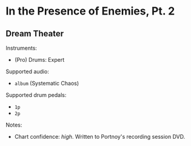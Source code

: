 # In the Presence of Enemies, Pt. 2

## Dream Theater

Instruments:

  * (Pro) Drums: Expert

Supported audio:

  * `album` (Systematic Chaos)

Supported drum pedals:

  * `1p`
  * `2p`

Notes:

  * Chart confidence: *high*. Written to Portnoy's recording session DVD.
